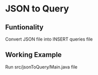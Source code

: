 # JSON to Query


## Funtionality

Convert JSON file into INSERT queries file



## Working Example

Run src/jsonToQuery/Main.java file
